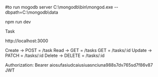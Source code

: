 #to run mogodb server
C:\mongodb\bin\mongod.exe --dbpath=C:\mongodb\data

npm run dev

Task

http://localhost:3000

Create -> POST = /task
Read -> GET = /tasks
        GET = /tasks/:id
Update -> PATCH = /tasks/:id
Delete -> DELETE = /tasks/:id

Authorization: Bearer aiosufasiudcaiusiuasnciuna988s7dv765sd7f86v87
JWT 